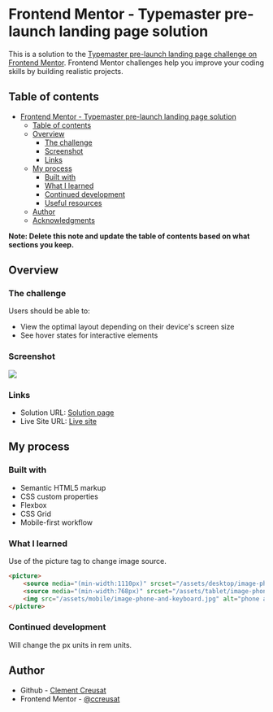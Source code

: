 # Frontend Mentor - Typemaster pre-launch landing page solution

This is a solution to the [Typemaster pre-launch landing page challenge on Frontend Mentor](). Frontend Mentor challenges help you improve your coding skills by building realistic projects.

## Table of contents

- [Frontend Mentor - Typemaster pre-launch landing page solution](#frontend-mentor---typemaster-pre-launch-landing-page-solution)
  - [Table of contents](#table-of-contents)
  - [Overview](#overview)
    - [The challenge](#the-challenge)
    - [Screenshot](#screenshot)
    - [Links](#links)
  - [My process](#my-process)
    - [Built with](#built-with)
    - [What I learned](#what-i-learned)
    - [Continued development](#continued-development)
    - [Useful resources](#useful-resources)
  - [Author](#author)
  - [Acknowledgments](#acknowledgments)

**Note: Delete this note and update the table of contents based on what sections you keep.**

## Overview

### The challenge

Users should be able to:

- View the optimal layout depending on their device's screen size
- See hover states for interactive elements

### Screenshot

![](https://ccreusat-typemaster-landing.vercel.app/assets/solution.jpg)

### Links

- Solution URL: [Solution page](https://www.frontendmentor.io/solutions/typemaster-landing-page-with-css-grid-and-flexbox-Jw8C-0urY)
- Live Site URL: [Live site](https://ccreusat-typemaster-landing.vercel.app/)

## My process

### Built with

- Semantic HTML5 markup
- CSS custom properties
- Flexbox
- CSS Grid
- Mobile-first workflow


### What I learned

Use of the picture tag to change image source. 

```html
<picture>
	<source media="(min-width:1110px)" srcset="/assets/desktop/image-phone-and-keyboard.jpg">
	<source media="(min-width:768px)" srcset="/assets/tablet/image-phone-and-keyboard.jpg">
	<img src="/assets/mobile/image-phone-and-keyboard.jpg" alt="phone and keyboard">
</picture>
```

### Continued development

Will change the px units in rem units.

## Author

- Github - [Clement Creusat](https://github.com/ccreusat)
- Frontend Mentor - [@ccreusat](https://www.frontendmentor.io/profile/ccreusat)